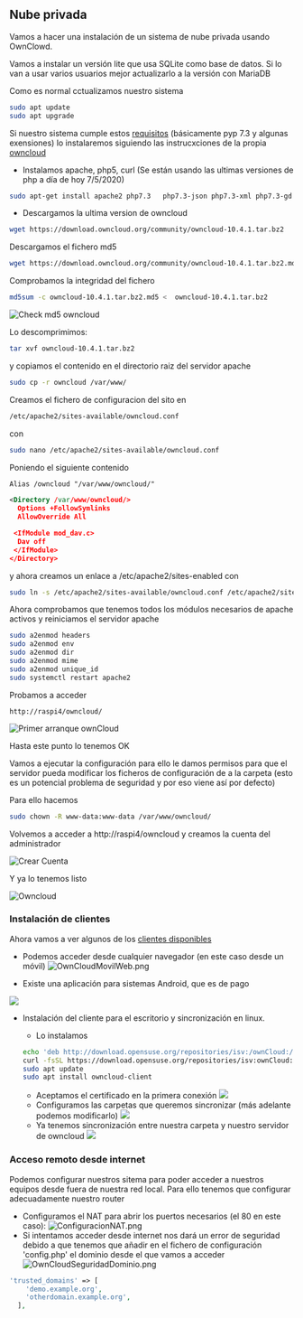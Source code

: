 ## Nube privada 

Vamos a hacer una instalación de un sistema de nube privada usando OwnClowd.

Vamos a instalar un versión lite que usa SQLite como base de datos. Si lo van a usar varios usuarios mejor actualizarlo a la versión con MariaDB

Como es normal cctualizamos nuestro sistema

```sh
sudo apt update
sudo apt upgrade
```

Si nuestro sistema cumple estos [requisitos](https://doc.owncloud.org/server/10.4/admin_manual/installation/manual_installation.html#prerequisites) (básicamente pyp 7.3 y algunas exensiones) lo instalaremos siguiendo las instrucxciones de la propia [owncloud](https://doc.owncloud.org/server/10.4/admin_manual/installation/manual_installation.html#install-the-required-packages)

* Instalamos apache, php5, curl (Se están usando las ultimas versiones de php a día de hoy 7/5/2020)
```sh
sudo apt-get install apache2 php7.3   php7.3-json php7.3-xml php7.3-gd php7.3-sqlite3 curl libcurl4  php7.3-curl php7.3-common php7.3-zip php7.3-xml php7.3-intl php7.3-mbstring 
```
* Descargamos la ultima version de owncloud
```sh
wget https://download.owncloud.org/community/owncloud-10.4.1.tar.bz2
```

Descargamos el fichero md5
```sh
wget https://download.owncloud.org/community/owncloud-10.4.1.tar.bz2.md5
```

Comprobamos la integridad del fichero

```sh
md5sum -c owncloud-10.4.1.tar.bz2.md5 <  owncloud-10.4.1.tar.bz2
```


![Check md5 owncloud](./images/Check_md5_owncloud.png)


Lo descomprimimos:
```sh
tar xvf owncloud-10.4.1.tar.bz2 
```
y copiamos el contenido en el directorio raiz del servidor apache
```sh
sudo cp -r owncloud /var/www/
```

Creamos el fichero de configuracion del sito en 

```sh
/etc/apache2/sites-available/owncloud.conf
```
con 

```sh
sudo nano /etc/apache2/sites-available/owncloud.conf
```
Poniendo el siguiente contenido

```xml
Alias /owncloud "/var/www/owncloud/"

<Directory /var/www/owncloud/>
  Options +FollowSymlinks
  AllowOverride All

 <IfModule mod_dav.c>
  Dav off
 </IfModule>
</Directory>
```

y ahora creamos un enlace a  /etc/apache2/sites-enabled con 

```sh
sudo ln -s /etc/apache2/sites-available/owncloud.conf /etc/apache2/sites-enabled/owncloud.conf
```

Ahora comprobamos que tenemos todos los módulos  necesarios de apache activos y reiniciamos el servidor apache

```sh
sudo a2enmod headers
sudo a2enmod env
sudo a2enmod dir
sudo a2enmod mime
sudo a2enmod unique_id 
sudo systemctl restart apache2
```

Probamos a acceder
```
http://raspi4/owncloud/
```

![Primer arranque ownCloud](./images/firstownCloud.png)

Hasta este punto lo tenemos OK

Vamos a ejecutar la configuración para ello le damos permisos para que el servidor pueda modificar los ficheros de configuración de a la carpeta (esto es un potencial problema de seguridad y por eso viene así por defecto)

Para ello hacemos

```sh
sudo chown -R www-data:www-data /var/www/owncloud/
```

Volvemos a acceder a http://raspi4/owncloud y creamos la cuenta del administrador 


![Crear Cuenta](./images/OwnCloudCrearCuenta.png)

Y ya lo tenemos listo

![Owncloud](./images/OnwCloud1st.png)

### Instalación de clientes

Ahora vamos a ver algunos de los [clientes disponibles](https://owncloud.org/download/#install-clients)

* Podemos acceder desde cualquier navegador (en este caso desde un móvil)
![OwnCloudMovilWeb.png](./images/OwnCloudMovilWeb.png)

* Existe una aplicación para sistemas Android, que es de pago

![](./images/OwnCloudAppAndroid.png)

* Instalación del cliente para el escritorio y sincronización en linux. 
  * Lo instalamos

  ```sh
  echo 'deb http://download.opensuse.org/repositories/isv:/ownCloud:/desktop/Ubuntu_18.04/ /' | sudo tee /etc/apt/sources.list.d/isv:ownCloud:desktop.list
  curl -fsSL https://download.opensuse.org/repositories/isv:ownCloud:desktop/Ubuntu_18.04/Release.key | gpg --dearmor | sudo tee /etc/apt/trusted.gpg.d/isv:ownCloud:desktop.gpg > /dev/null
  sudo apt update
  sudo apt install owncloud-client

  ```
  * Aceptamos el certificado en la primera conexión
  ![](./images/OwnClound1stConexion.png)
  * Configuramos las carpetas que queremos sincronizar (más adelante podemos modificarlo)
  ![](./images/OwnCloudSincroPCConf.png)
  * Ya tenemos sincronización entre nuestra carpeta y nuestro servidor de owncloud
  ![](./images/OwnCloudSincroPC.png)


### Acceso remoto desde internet

Podemos configurar nuestros sitema para poder acceder a nuestros equipos desde fuera de nuestra red local. Para ello tenemos que configurar adecuadamente nuestro router

* Configuramos el NAT para abrir los puertos necesarios (el 80 en este caso):
![ConfiguracionNAT.png](./images/ConfiguracionNAT.png)
* Si intentamos acceder desde internet nos dará un error de seguridad debido a que tenemos que añadir en el fichero de configuración 'config.php' el dominio desde el que vamos a acceder
![OwnCloudSeguridadDominio.png](./images/OwnCloudSeguridadDominio.png)
```php
'trusted_domains' => [
	'demo.example.org',
	'otherdomain.example.org',
  ],
```
